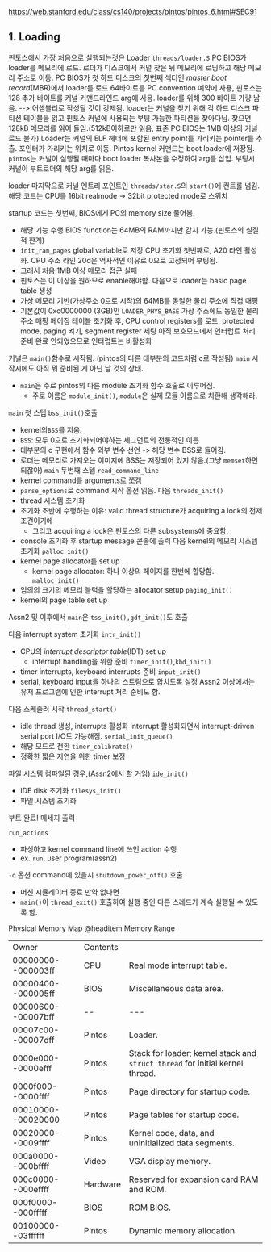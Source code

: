 
https://web.stanford.edu/class/cs140/projects/pintos/pintos_6.html#SEC91
## 1. Loading
핀토스에서 가장 처음으로 실행되는것은 Loader `threads/loader.S`
PC BIOS가 loader를 메모리에 로드. 
로더가 디스크에서 커널 찾은 뒤 메모리에 로딩하고 해당 메모리 주소로 이동.
PC BIOS가 첫 하드 디스크의 첫번째 섹터인 *master boot record*(MBR)에서 loader를 로드
64바이트를 PC convention 예약에 사용, 핀토스는 128 추가 바이트를 커널 커맨드라인드 arg에 사용. 
loader를 위해 300 바이트 가량 남음. --> 어셈블리로 작성될  것이 강제됨.
loader는 커널을 찾기 위해 각 하드 디스크 파티션 테이블을 읽고 핀토스 커널에 사용되는 부팅 가능한 파티션을 찾아다님. 찾으면 128kB 메모리를 읽어 들임.(512kB이하로만 읽음, 표존 PC BIOS는 1MB 이상의 커널 로드 불가)
Loader는 커널의 ELF 헤더에 포함된 entry point를 가리키는 pointer를 추출. 포인터가 가리키는 위치로 이동.
Pintos kernel 커맨드는 boot loader에 저장됨. `pintos`는 커널이 실행될 때마다 boot loader 복사본을 수정하여 arg를 삽입. 부팅시 커널이 부트로더의 해당 arg를 읽음.

loader 마지막으로 커널 엔트리 포인트인 `threads/star.S`의 `start()`에 컨트롤 넘김.
해당 코드는 CPU를 16bit realmode -> 32bit protected mode로 스위치


startup 코드는 
첫번째, BIOS에게 PC의 memory size 물어봄.
- 해당 기능 수행 BIOS function는 64MB의 RAM까지만 감지 가능.(핀토스의 실질적 한계)
- `init_ram_pages` global variable로 저장
CPU 초기화
첫번째로, A20 라인 활성화. 
CPU 주소 라인 20d은 역사적인 이유로 0으로 고정되어 부팅됨.
- 그래서 처음 1MB 이상 메모리 접근 실패
- 핀토스는 이 이상을 원하므로 enable해야함.
다음으로 loader는 basic page table 생성
- 가상 메모리 기반(가상주소 0으로 시작)의 64MB를 동일한 물리 주소에 직접 매핑
- 기본값이 0xc0000000 (3GB)인 `LOADER_PHYS_BASE` 가상 주소에도 동일한 물리 주소 매핑
페이징 테이블 초기화 후, CPU control registers를 로드, protected mode, paging 켜기, segment register 세팅
아직 보호모드에서 인터럽트 처리 준비 완료 안되었으므로 인터럽트는 비활성화

커널은 `main()`함수로 시작됨. (pintos의 다른 대부분의 코드처럼 c로 작성됨)
`main` 시작시에도 아직 뭐 준비된 게 아닌 날 것의 상태.
- `main`은 주로 pintos의 다른 module 초기화 함수 호출로 이루어짐. 
	- 주로 이름은 `module_init()`, `module`은 실제 모듈 이름으로 치환해 생각해라.

`main` 첫 스텝
`bss_init()`호출
- kernel의`BSS`를 지움.
- `BSS`: 모두 0으로 초기화되어야하는 세그먼트의 전통적인 이름
- 대부분의 c 구현에서 함수 외부 변수 선언 -> 해당 변수 BSS로 들어감.
- 로더는 메모리로 가져오는 이미지에 BSS는 저장되어 있지 않음.(그냥 `memset`하면 되잖아)
`main` 두번째 스텝
`read_command_line`
- kernel command를 arguments로 쪼갬
- `parse_options`로 command 시작 옵션 읽음.
다음
`threads_init()`
- thread 시스템 초기화
- 초기화 초반에 수행하는 이유: valid thread structure가 acquiring a lock의 전제 조건이기에
	- 그리고 acquiring a lock은 핀토스의 다른 subsystems에 중요함.
- console 초기화 후 startup message 콘솔에 출력
다음
kernel의 메모리 시스템 초기화
`palloc_init()`
- kernel page allocator를 set up
	- kernel page allocator: 하나 이상의 페이지를 한번에 할당함.
`malloc_init()`
- 임의의 크기의 메모리 블럭을 할당하는 allocator setup
`paging_init()`
- kernel의 page table set up

Assn2 및 이후에서 `main`은 `tss_init(),gdt_init()`도 호출

다음
interrupt system 초기화
`intr_init()`
- CPU의 *interrupt descriptor table*(IDT) set up
	- interrupt handling을 위한 준비
`timer_init()`,`kbd_init()`
- timer interrupts, keyboard interrupts 준비
`input_init()`
- serial, keyboard input을 하나의 스트림으로 합치도록 설정
Assn2 이상에서는 유저 프로그램에 인한 interrupt 처리 준비도 함.

다음
스케줄러 시작
`thread_start()`
- idle thread 생성, interrupts 활성화
interrupt 활성화되면서 interrupt-driven serial port I/O도 가능해짐.
`serial_init_queue()`
- 해당 모드로 전환
`timer_calibrate()`
- 정확한 짧은 지연을 위한 timer 보정

파일 시스템 컴파일된 경우,(Assn2에서 할 거임)
`ide_init()`
- IDE disk 초기화
`filesys_init()`
- 파일 시스템 초기화

부트 완료! 메세지 출력


`run_actions`
- 파싱하고 kernel command line에 쓰인 action 수행
- ex. `run`, user program(assn2)

`-q` 옵션 command에 있을시 `shutdown_power_off()` 호출
- 머신 시뮬레이터 종료
만약 없다면
- `main()`이 `thread_exit()` 호출하여 실행 중인 다른 스레드가 계속 실행될 수 있도록 함.


Physical Memory Map
@headitem Memory Range

|                    |          |                                                                               |
| ------------------ | -------- | ----------------------------------------------------------------------------- |
| Owner              | Contents |                                                                               |
| 00000000--000003ff | CPU      | Real mode interrupt table.                                                    |
| 00000400--000005ff | BIOS     | Miscellaneous data area.                                                      |
| 00000600--00007bff | --       | ---                                                                           |
| 00007c00--00007dff | Pintos   | Loader.                                                                       |
| 0000e000--0000efff | Pintos   | Stack for loader; kernel stack and `struct thread` for initial kernel thread. |
| 0000f000--0000ffff | Pintos   | Page directory for startup code.                                              |
| 00010000--00020000 | Pintos   | Page tables for startup code.                                                 |
| 00020000--0009ffff | Pintos   | Kernel code, data, and uninitialized data segments.                           |
| 000a0000--000bffff | Video    | VGA display memory.                                                           |
| 000c0000--000effff | Hardware | Reserved for expansion card RAM and ROM.                                      |
| 000f0000--000fffff | BIOS     | ROM BIOS.                                                                     |
| 00100000--03ffffff | Pintos   | Dynamic memory allocation                                                     |

